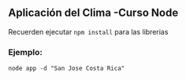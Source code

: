 ## Aplicación del Clima -Curso Node

Recuerden ejecutar ```npm install``` para las librerias


### Ejemplo:
```
node app -d "San Jose Costa Rica"
```